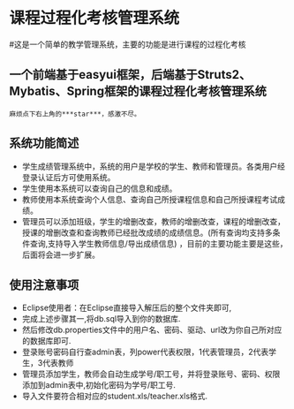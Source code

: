 # 课程过程化考核管理系统
#这是一个简单的教学管理系统，主要的功能是进行课程的过程化考核
## 一个前端基于easyui框架，后端基于Struts2、Mybatis、Spring框架的课程过程化考核管理系统

	麻烦点下右上角的***star***，感激不尽。
## 系统功能简述  

- 学生成绩管理系统中，系统的用户是学校的学生、教师和管理员。各类用户经登录认证后方可使用系统。
- 学生使用本系统可以查询自己的信息和成绩。
- 教师使用本系统查询个人信息、查询自己所授课程信息和自己所授课程考试成绩。
- 管理员可以添加班级，学生的增删改查，教师的增删改查，课程的增删改查，授课的增删改查和查询教师已经批改成绩的成绩信息。(所有查询均支持多条件查询,支持导入学生教师信息/导出成绩信息) ，目前的主要功能主要是这些，后面将会进一步扩展。  

## 使用注意事项  

- Eclipse使用者：在Eclipse直接导入解压后的整个文件夹即可,   
- 完成上述步骤其一,将db.sql导入到你的数据库.  
- 然后修改db.properties文件中的用户名、密码、驱动、url改为你自己所对应的数据库即可.  
- 登录账号密码自行查admin表，列power代表权限，1代表管理员，2代表学生，3代表教师
- 管理员添加学生，教师会自动生成学号/职工号，并将登录账号、密码、权限添加到admin表中,初始化密码为学号/职工号.
- 导入文件要符合相对应的student.xls/teacher.xls格式.     
